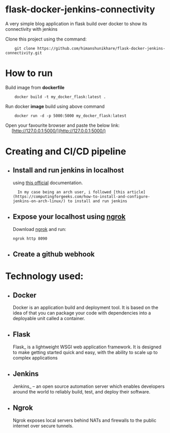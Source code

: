 # flask-docker-jenkins-connectivity

A very simple blog application in flask build over docker to show its connectivity with jenkins

Clone this project using the command:
```
    git clone https://github.com/himanshunikhare/flask-docker-jenkins-connectivity.git
```
# How to run


Build image from **dockerfile**
```
    docker build -t my_docker_flask:latest .
```
Run  docker **image** build using above command
```
    docker run -d -p 5000:5000 my_docker_flask:latest
```
Open your favourite browser and paste the below link:
&nbsp;&nbsp;&nbsp;&nbsp;&nbsp;[http://127.0.0.1:5000/](http://127.0.0.1:5000/)
# Creating and CI/CD pipeline

- Install and run jenkins in localhost
	- 
	using [this official](https://www.jenkins.io/doc/book/installing/) documentation.

		In my case being an arch user, i followed [this article](https://computingforgeeks.com/how-to-install-and-configure-jenkins-on-arch-linux/) to install and run jenkins

- Expose your localhost using [ngrok](https://ngrok.com/docs)
	- 

	Download [ngrok](https://ngrok.com/) and run:
	
	```
	ngrok http 8090
	```
- Create a github webhook
	- 


# Technology used:

 - Docker
	 - 
	 Docker is an application build and deployment tool. It is based on the idea of that you can package your code with dependencies into a deployable unit called a container.
	 
 - Flask 
	 - 
	 Flask_ is a lightweight WSGI web application framework. It is designed to make getting started quick and easy, with the ability to scale up to complex applications
	
	 
 - Jenkins
	 - 
	 Jenkins_ – an open source automation server which enables developers around the world to reliably build, test, and deploy their software.
	 
- Ngrok
	- 
	Ngrok exposes local servers behind NATs and firewalls to the public internet over secure tunnels.
